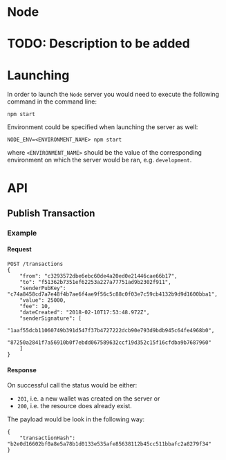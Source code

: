 # Node

# TODO: Description to be added

# Launching

In order to launch the `Node` server you would need to execute the following command in the command line:
```
npm start
```

Environment could be specified when launching the server as well:
```
NODE_ENV=<ENVIRONMENT_NAME> npm start 
```
where `<ENVIRONMENT_NAME>` should be the value of the corresponding environment on which the server would be ran, e.g. `development`.

# API

## Publish Transaction


### Example 

#### Request
```
POST /transactions
{
    "from": "c3293572dbe6ebc60de4a20ed0e21446cae66b17",
    "to": "f51362b7351ef62253a227a77751ad9b2302f911",
    "senderPubKey": "c74a8458cd7a7e48f4b7ae6f4ae9f56c5c88c0f03e7c59cb4132b9d9d1600bba1",
    "value": 25000,
    "fee": 10,
    "dateCreated": "2018-02-10T17:53:48.972Z",
    "senderSignature": [
        "1aaf55dcb11060749b391d547f37b4727222dcb90e793d9bdb945c64fe4968b0",
        "87250a2841f7a56910b0f7ebdd067589632ccf19d352c15f16cfdba9b7687960"
    ]
}
```

#### Response
On successful call the status would be either: 
* `201`, i.e. a new wallet was created on the server or 
* `200`, i.e. the resource does already exist.

The payload would be look in the following way:
```
{
    "transactionHash": "b2e0d16602bf0a8e5a78b1d0133e535afe85638112b45cc511bbafc2a8279f34"
}
```
